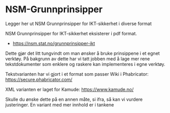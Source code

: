 # NSM-Grunnprinsipper
Legger her ut NSM Grunnprinsipper for IKT-sikkerhet i diverse format

NSM Grunnprinsipper for IKT-sikkerhet eksisterer i pdf format. 
- https://nsm.stat.no/grunnprinsipper-ikt

Dette gjør det litt tungvindt om man ønsker å bruke prinsippene i et egnet verktøy. På bakgrunn av dette har vi tatt jobben med å lage mer rene tekstdokumenter som enklere og raskere kan implementeres i egne verktøy. 

Tekstvarianten har vi gjort i et format som passer Wiki i Phabricator: https://secure.phabricator.com/

XML varianten er laget for Kamude: https://www.kamude.no/

Skulle du ønske dette på en annen måte, si ifra, så kan vi vurdere justeringer. En variant med mer innhold er i tankene
